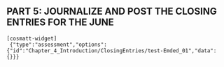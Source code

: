 ## PART 5: JOURNALIZE AND POST THE CLOSING ENTRIES FOR THE JUNE

```
[cosmatt-widget]
 {"type":"assessment","options":{"id":"Chapter_4_Introduction/ClosingEntries/test-Emded_01","data":{}}} 
```
